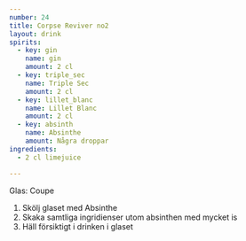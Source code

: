 ```yaml
---
number: 24
title: Corpse Reviver no2
layout: drink
spirits: 
  - key: gin
    name: gin
    amount: 2 cl
  - key: triple_sec
    name: Triple Sec
    amount: 2 cl 
  - key: lillet_blanc
    name: Lillet Blanc
    amount: 2 cl 
  - key: absinth
    name: Absinthe
    amount: Några droppar
ingredients: 
  - 2 cl limejuice 

---
```



Glas: Coupe

1) Skölj glaset med Absinthe  
2) Skaka samtliga ingridienser utom absinthen med mycket is   
3) Häll försiktigt i drinken i glaset  
